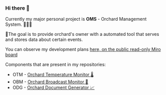 ### Hi there 👋

Currently my major personal project is **OMS** - Orchard Management System. 🌳🍎🍓
 
📌The goal is to provide orchard's owner with a automated tool that serves and stores data about certain events.

You can observe my development plans [here, on the public read-only Miro board](https://miro.com/app/board/uXjVOqNl2k0=/?share_link_id=800092555950)

Components that are present in my repositories:
- OTM - [Orchard Temperature Monitor 🌡️](https://github.com/adamsiedlecki/OTM)
- OBM - [Orchard Broadcast Monitor 📡](https://github.com/adamsiedlecki/OBM)
- ODG - [Orchard Document Generator 📈](https://github.com/adamsiedlecki/ODG)
